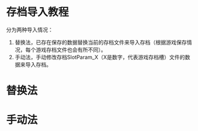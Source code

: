 # 存档导入教程
分为两种导入情况：
1. 替换法，已存在保存的数据替换当前的存档文件来导入存档（根据游戏保存情况，每个游戏存档文件也会有所不同）。
2. 手动法，手动修改存档SlotParam_X（X是数字，代表游戏存档槽）文件的数据来导入存档。

# 替换法


# 手动法

